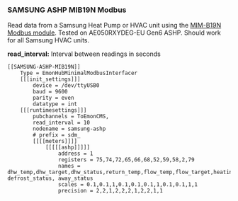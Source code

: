 ### SAMSUNG ASHP MIB19N Modbus

Read data from a Samsung Heat Pump or HVAC unit using the [MIM-B19N Modbus module](https://www.samsung.com/uk/support/model/MIM-B19N/). Tested on AE050RXYDEG-EU Gen6 ASHP. Should work for all Samsung HVAC units.

**read_interval:** Interval between readings in seconds

```text
[[SAMSUNG-ASHP-MIB19N]]
    Type = EmonHubMinimalModbusInterfacer
    [[[init_settings]]]
        device = /dev/ttyUSB0
        baud = 9600
        parity = even
        datatype = int
    [[[runtimesettings]]]
        pubchannels = ToEmonCMS,
        read_interval = 10
        nodename = samsung-ashp
        # prefix = sdm_
        [[[[meters]]]]
            [[[[[ashp]]]]]
                address = 1
                registers = 75,74,72,65,66,68,52,59,58,2,79
                names = dhw_temp,dhw_target,dhw_status,return_temp,flow_temp,flow_target,heating_status,indoor_temp,indoor_target, defrost_status, away_status
                scales = 0.1,0.1,1,0.1,0.1,0.1,1,0.1,0.1,1,1
                precision = 2,2,1,2,2,2,1,2,2,1,1
```
